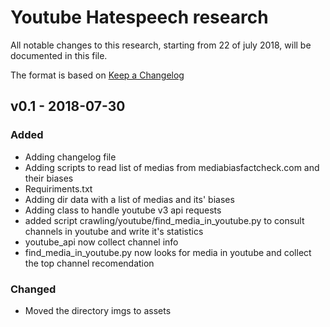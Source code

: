 # Youtube Hatespeech research 

All notable changes to this research, starting from 22 of july 2018, will be documented in this file.

The format is based on [Keep a Changelog](http://keepachangelog.com/) 



## v0.1 - 2018-07-30

### Added
- Adding changelog file
- Adding scripts to read list of medias from mediabiasfactcheck.com and their biases
- Requiriments.txt
- Adding dir data with a list of medias and its' biases
- Adding class to handle youtube v3 api requests
- added script crawling/youtube/find_media_in_youtube.py to consult channels in youtube and write it's statistics
- youtube_api now collect channel info
- find_media_in_youtube.py now looks for media in youtube and collect the top channel recomendation

### Changed
- Moved the directory imgs to assets

